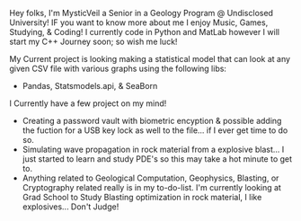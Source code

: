 Hey folks, I'm MysticVeil a Senior in a Geology Program @ Undisclosed University!
IF you want to know more about me I enjoy Music, Games, Studying, & Coding!
I currently code in Python and MatLab however I will start my C++ Journey soon; so wish me luck!

My Current project is looking making a statistical model that can look at any given CSV file with various graphs using the following libs: 
- Pandas, Statsmodels.api, & SeaBorn

I Currently have a few project on my mind!
- Creating a password vault with biometric encyption & possible adding the fuction for a USB key lock as well to the file... if I ever get time to do so.
- Simulating wave propagation in rock material from a explosive blast... I just started to learn and study PDE's so this may take a hot minute to get to.
- Anything related to Geological Computation, Geophysics, Blasting, or Cryptography related really is in my to-do-list.
I'm currently looking at Grad School to Study Blasting optimization in rock material, I like explosives... Don't Judge!

<!---
MysticVeil/MysticVeil is a ✨ special ✨ repository because its `README.md` (this file) appears on your GitHub profile.
You can click the Preview link to take a look at your changes.
--->
